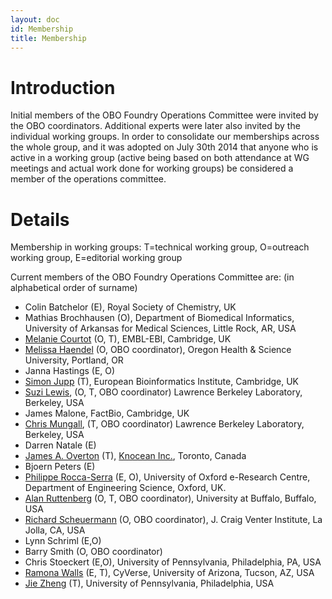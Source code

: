```yaml
---
layout: doc
id: Membership
title: Membership
---
```


# Introduction #

Initial members of the OBO Foundry Operations Committee were invited by the OBO coordinators. Additional experts were later also invited by the individual working groups. In order to consolidate our memberships across the whole group, and it was adopted on July 30th 2014 that anyone who is active in a working group (active being based on both attendance at WG meetings and actual work done for working groups) be considered a member of the operations committee.

# Details #
Membership in working groups: T=technical working group, O=outreach working group, E=editorial working group

Current members of the OBO Foundry Operations Committee are: (in alphabetical order of surname)

 * Colin Batchelor (E), Royal Society of Chemistry, UK
 * Mathias Brochhausen (O), Department of Biomedical Informatics, University of Arkansas for Medical Sciences, Little Rock, AR, USA
 * [Melanie Courtot](http://purl.org/net/mcourtot) (O, T),  EMBL-EBI, Cambridge, UK 
 * [Melissa Haendel](http://www.ohsu.edu/xd/education/library/about/staff-directory/melissa-haendel.cfm) (O, OBO coordinator), Oregon Health & Science University, Portland, OR
 * Janna Hastings (E, O)
 * [Simon Jupp](http://www.ebi.ac.uk/about/people/simon-jupp) (T), European Bioinformatics Institute, Cambridge, UK 
 * [Suzi Lewis](https://github.com/selewis), (O, T, OBO coordinator) Lawrence Berkeley Laboratory, Berkeley, USA
 * James Malone, FactBio, Cambridge, UK
 * [Chris Mungall](https://github.com/cmungall/), (T, OBO coordinator) Lawrence Berkeley Laboratory, Berkeley, USA
 * Darren Natale (E)
 * [James A. Overton](http://james.overton.ca) (T), [Knocean Inc.](http://knocean.com), Toronto, Canada
 * Bjoern Peters (E)
 * [Philippe Rocca-Serra](https://www.oerc.ox.ac.uk/people/philippe-rocca-serra) (E, O), University of Oxford e-Research Centre, Department of Engineering Science, Oxford, UK.
 * [Alan Ruttenberg](http://sciencecommons.org/about/whoweare/ruttenberg/) (O, T, OBO coordinator), University at Buffalo, Buffalo, USA
 * [Richard Scheuermann](http://www.jcvi.org/cms/about/bios/rscheuermann/) (O, OBO coordinator), J. Craig Venter Institute, La Jolla, CA, USA
 * Lynn Schriml (E,O)
 * Barry Smith (O, OBO coordinator)
 * Chris Stoeckert (E,O), University of Pennsylvania, Philadelphia, PA, USA
 * [Ramona Walls](http://www.cyverse.org/ramona-walls) (E, T), CyVerse, University of Arizona, Tucson, AZ, USA
 * [Jie Zheng](http://cbil.upenn.edu/profile-staff_bio/39) (T), University of Pennsylvania, Philadelphia, USA
